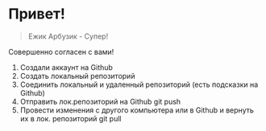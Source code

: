 # Привет!
>Ежик Арбузик - Супер!

Совершенно согласен с вами!

1. Создали аккаунт на Github
2. Создать локальный репозиторий
3. Соединить локальный и удаленный репозиторий (есть подсказки на Github)
4. Отправить лок.репозиторий на Github git push
5. Провести изменения с другого компьютера или в Github и вернуть их в лок. репозиторий git pull
